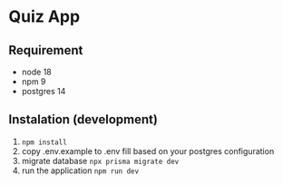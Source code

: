# Quiz App

## Requirement
- node 18
- npm 9
- postgres 14

## Instalation (development)
1. `npm install`
2. copy .env.example to .env fill based on your postgres configuration
3. migrate database `npx prisma migrate dev`
4. run the application `npm run dev`
